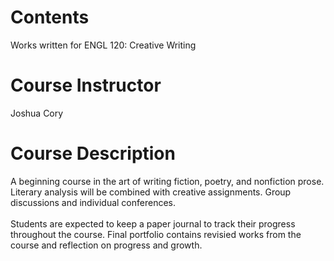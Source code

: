 # Contents
Works written for ENGL 120: Creative Writing 

# Course Instructor
Joshua Cory

# Course Description
A beginning course in the art of writing fiction, poetry, and nonfiction prose. Literary analysis will be combined with creative assignments. Group discussions and individual conferences.<br><br>
Students are expected to keep a paper journal to track their progress throughout the course. Final portfolio contains revisied works from the course and reflection on progress and growth. 


